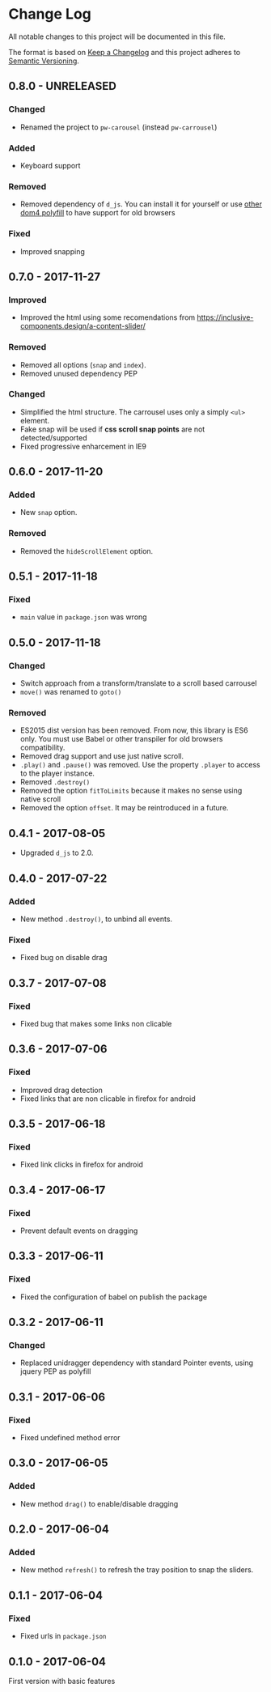 # Change Log
All notable changes to this project will be documented in this file.

The format is based on [Keep a Changelog](http://keepachangelog.com/) 
and this project adheres to [Semantic Versioning](http://semver.org/).

## 0.8.0 - UNRELEASED

### Changed

* Renamed the project to `pw-carousel` (instead `pw-carrousel`)

### Added

* Keyboard support

### Removed

* Removed dependency of `d_js`. You can install it for yourself or use [other dom4 polyfill](https://github.com/WebReflection/dom4) to have support for old browsers

### Fixed

* Improved snapping

## 0.7.0 - 2017-11-27

### Improved

* Improved the html using some recomendations from https://inclusive-components.design/a-content-slider/

### Removed

* Removed all options (`snap` and `index`).
* Removed unused dependency PEP

### Changed

* Simplified the html structure. The carrousel uses only a simply `<ul>` element.
* Fake snap will be used if **css scroll snap points** are not detected/supported
* Fixed progressive enharcement in IE9

## 0.6.0 - 2017-11-20

### Added

* New `snap` option.

### Removed

* Removed the `hideScrollElement` option.

## 0.5.1 - 2017-11-18

### Fixed

* `main` value in `package.json` was wrong

## 0.5.0 - 2017-11-18

### Changed

* Switch approach from a transform/translate to a scroll based carrousel
* `move()` was renamed to `goto()`

### Removed

* ES2015 dist version has been removed. From now, this library is ES6 only. You must use Babel or other transpiler for old browsers compatibility.
* Removed drag support and use just native scroll.
* `.play()` and `.pause()` was removed. Use the property `.player` to access to the player instance.
* Removed `.destroy()`
* Removed the option `fitToLimits` because it makes no sense using native scroll
* Removed the option `offset`. It may be reintroduced in a future.

## 0.4.1 - 2017-08-05

* Upgraded `d_js` to 2.0.

## 0.4.0 - 2017-07-22

### Added

* New method `.destroy()`, to unbind all events.

### Fixed

* Fixed bug on disable drag

## 0.3.7 - 2017-07-08

### Fixed

* Fixed bug that makes some links non clicable

## 0.3.6 - 2017-07-06

### Fixed

* Improved drag detection
* Fixed links that are non clicable in firefox for android

## 0.3.5 - 2017-06-18

### Fixed

* Fixed link clicks in firefox for android

## 0.3.4 - 2017-06-17

### Fixed

* Prevent default events on dragging

## 0.3.3 - 2017-06-11

### Fixed

* Fixed the configuration of babel on publish the package

## 0.3.2 - 2017-06-11

### Changed

* Replaced unidragger dependency with standard Pointer events, using jquery PEP as polyfill

## 0.3.1 - 2017-06-06

### Fixed

* Fixed undefined method error

## 0.3.0 - 2017-06-05

### Added

* New method `drag()` to enable/disable dragging

## 0.2.0 - 2017-06-04

### Added

* New method `refresh()` to refresh the tray position to snap the sliders.

## 0.1.1 - 2017-06-04

### Fixed

* Fixed urls in `package.json`

## 0.1.0 - 2017-06-04

First version with basic features
